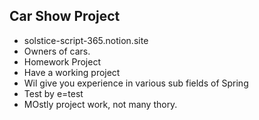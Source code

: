 ## Car Show Project ##

* solstice-script-365.notion.site
* Owners of cars. 
* Homework Project
* Have a working project 
* Wil give you experience in various sub fields of Spring
* Test by e=test
* MOstly project work, not many thory.